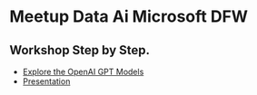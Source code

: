 # Meetup Data Ai Microsoft DFW

## Workshop Step by Step.

- [Explore the OpenAI GPT Models](https://workshop.globalai.community/)
- [Presentation](https://github.com/giorgiosaez/meetup-data-ai/blob/main/20231212%20-%20GlobalAI%20Conference/global-ai-workshop.pptx)

